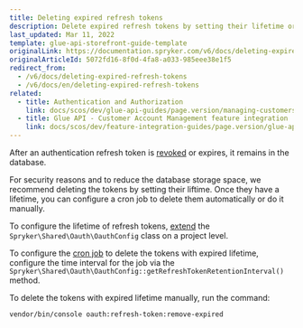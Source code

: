 ```yaml
---
title: Deleting expired refresh tokens
description: Delete expired refresh tokens by setting their lifetime or manually.
last_updated: Mar 11, 2022
template: glue-api-storefront-guide-template
originalLink: https://documentation.spryker.com/v6/docs/deleting-expired-refresh-tokens
originalArticleId: 5072fd16-8f0d-4fa8-a033-985eee38e1f5
redirect_from:
  - /v6/docs/deleting-expired-refresh-tokens
  - /v6/docs/en/deleting-expired-refresh-tokens
related:
  - title: Authentication and Authorization
    link: docs/scos/dev/glue-api-guides/page.version/managing-customers/authenticating-as-a-customer.html
  - title: Glue API - Customer Account Management feature integration
    link: docs/scos/dev/feature-integration-guides/page.version/glue-api/glue-api-customer-account-management-feature-integration.html
---
```


After an authentication refresh token is [revoked](/docs/scos/dev/glue-api-guides/{{page.version}}/authentication-and-authorization.html) or expires, it remains in the database.

For security reasons and to reduce the database storage space, we recommend deleting the tokens by setting their liftime. Once they have a lifetime, you can configure a cron job to delete them automatically or do it manually.


To configure the lifetime of refresh tokens, [extend](/docs/scos/dev/back-end-development/extending-spryker/development-strategies/spryker-os-module-customisation/extending-the-spryker-core-functionality.html) the `Spryker\Shared\Oauth\OauthConfig` class on a project level.

To configure the [cron job](/docs/scos/dev/sdk/202009.0/cronjob-scheduling.html) to delete the tokens with expired lifetime, configure the time interval for the job via the `Spryker\Shared\Oauth\OauthConfig::getRefreshTokenRetentionInterval()` method.

To delete the tokens with expired lifetime manually, run the command:
```bash
vendor/bin/console oauth:refresh-token:remove-expired
```



